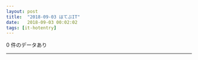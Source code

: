 ```yaml
---
layout: post
title:  "2018-09-03 はてぶIT"
date:   2018-09-03 00:02:02
tags: [it-hotentry]
---
```

0 件のデータあり

<hr>
